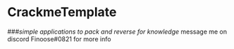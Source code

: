 # CrackmeTemplate
###*simple applications to pack and reverse for knowledge*
message me on discord Finoose#0821 for more info
